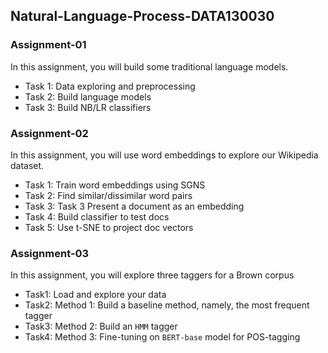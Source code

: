 ## Natural-Language-Process-DATA130030 

### Assignment-01
In this assignment, you will build some traditional language models.
- Task 1: Data exploring and preprocessing
- Task 2: Build language models
- Task 3: Build NB/LR classifiers


### Assignment-02
In this assignment, you will use word embeddings to explore our Wikipedia dataset.
- Task 1: Train word embeddings using SGNS 
- Task 2: Find similar/dissimilar word pairs
- Task 3: Task 3 Present a document as an embedding
- Task 4: Build classifier to test docs 
- Task 5: Use t-SNE to project doc vectors

### Assignment-03
In this assignment, you will explore three taggers for a Brown corpus
- Task1: Load and explore your data 
- Task2: Method 1: Build a baseline method, namely, the most frequent tagger
- Task3: Method 2: Build an `HMM` tagger
- Task4: Method 3: Fine-tuning on `BERT-base` model for POS-tagging